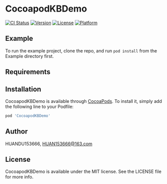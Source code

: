 # CocoapodKBDemo

[![CI Status](https://img.shields.io/travis/HUANDU153666/CocoapodKBDemo.svg?style=flat)](https://travis-ci.org/HUANDU153666/CocoapodKBDemo)
[![Version](https://img.shields.io/cocoapods/v/CocoapodKBDemo.svg?style=flat)](https://cocoapods.org/pods/CocoapodKBDemo)
[![License](https://img.shields.io/cocoapods/l/CocoapodKBDemo.svg?style=flat)](https://cocoapods.org/pods/CocoapodKBDemo)
[![Platform](https://img.shields.io/cocoapods/p/CocoapodKBDemo.svg?style=flat)](https://cocoapods.org/pods/CocoapodKBDemo)

## Example

To run the example project, clone the repo, and run `pod install` from the Example directory first.

## Requirements

## Installation

CocoapodKBDemo is available through [CocoaPods](https://cocoapods.org). To install
it, simply add the following line to your Podfile:

```ruby
pod 'CocoapodKBDemo'
```

## Author

HUANDU153666, HUAN153666@163.com

## License

CocoapodKBDemo is available under the MIT license. See the LICENSE file for more info.
